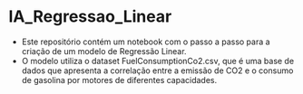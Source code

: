 # IA_Regressao_Linear
 * Este repositório contém um notebook com o passo a passo para a criação de um modelo de Regressão Linear.
 * O modelo utiliza o dataset FuelConsumptionCo2.csv, que é uma base de dados que apresenta a correlação entre a emissão de CO2 e o consumo de gasolina por motores de diferentes capacidades.
